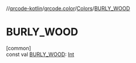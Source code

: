 //[qrcode-kotlin](../../../index.md)/[qrcode.color](../index.md)/[Colors](index.md)/[BURLY_WOOD](-b-u-r-l-y_-w-o-o-d.md)

# BURLY_WOOD

[common]\
const val [BURLY_WOOD](-b-u-r-l-y_-w-o-o-d.md): [Int](https://kotlinlang.org/api/latest/jvm/stdlib/kotlin-stdlib/kotlin/-int/index.html)
